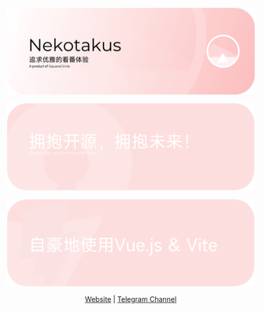 <p align="center">
<p align="center">
<img src="https://raw.githubusercontent.com/Nekotakus/.github/main/1st%20Banner.png">
</p>
<p align="center">   
    <img src="https://raw.githubusercontent.com/Nekotakus/.github/main/2nd%20Banner.png">
</p>
<p align="center">   
    <img src="https://raw.githubusercontent.com/Nekotakus/.github/main/3rd%20Banner.png">
</p>
<p align="center">
    <a href="https://nekotakus.com" target="_blank">Website</a>  |  <a href="https://t.me/Nekotakus">Telegram Channel</a>
</p>

